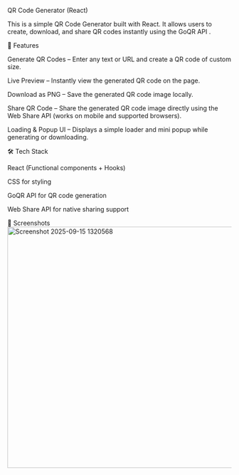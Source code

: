 QR Code Generator (React)

This is a simple QR Code Generator built with React. It allows users to create, download, and share QR codes instantly using the GoQR API
.

🚀 Features

Generate QR Codes – Enter any text or URL and create a QR code of custom size.

Live Preview – Instantly view the generated QR code on the page.

Download as PNG – Save the generated QR code image locally.

Share QR Code – Share the generated QR code image directly using the Web Share API (works on mobile and supported browsers).

Loading & Popup UI – Displays a simple loader and mini popup while generating or downloading.

🛠️ Tech Stack

React (Functional components + Hooks)

CSS for styling

GoQR API for QR code generation

Web Share API for native sharing support

📸 Screenshots
<img width="656" height="542" alt="Screenshot 2025-09-15 1320568" src="https://github.com/user-attachments/assets/c9493823-58b9-4152-b911-cf991a83d8b4" />

